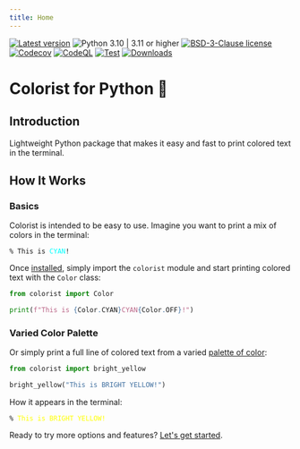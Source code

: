 ```yaml
---
title: Home
---
```


[![Latest version](https://img.shields.io/static/v1?label=version&message=1.6.1&color=yellowgreen)](https://github.com/jakob-bagterp/colorist-for-python/releases/latest)
![Python 3.10 | 3.11 or higher](https://img.shields.io/static/v1?label=python&message=3.10%20|%203.11%2B&color=blueviolet)
[![BSD-3-Clause license](https://img.shields.io/static/v1?label=license&message=BSD-3-Clause&color=blue)](https://github.com/jakob-bagterp/colorist-for-python/blob/master/LICENSE.md)
[![Codecov](https://codecov.io/gh/jakob-bagterp/colorist-for-python/branch/master/graph/badge.svg?token=1E69VOP4ED)](https://codecov.io/gh/jakob-bagterp/colorist-for-python)
[![CodeQL](https://github.com/jakob-bagterp/colorist-for-python/actions/workflows/codeql.yml/badge.svg)](https://github.com/jakob-bagterp/colorist-for-python/actions/workflows/codeql.yml)
[![Test](https://github.com/jakob-bagterp/colorist-for-python/actions/workflows/test.yml/badge.svg)](https://github.com/jakob-bagterp/colorist-for-python/actions/workflows/test.yml)
[![Downloads](https://static.pepy.tech/badge/colorist)](https://pepy.tech/project/colorist)

# Colorist for Python 🌈
## Introduction
Lightweight Python package that makes it easy and fast to print colored text in the terminal.

## How It Works
### Basics
Colorist is intended to be easy to use. Imagine you want to print a mix of colors in the terminal:

<pre><code>% This is <font color="cyan">CYAN</font>!</code></pre>

Once [installed](./getting-started/installation.md), simply import the `colorist` module and start printing colored text with the `Color` class:

```python linenums="1"
from colorist import Color

print(f"This is {Color.CYAN}CYAN{Color.OFF}!")
```

### Varied Color Palette
Or simply print a full line of colored text from a varied [palette of color](./user-guide/standard-colors/text-foreground.md#print-line-of-colored-text):

```python linenums="1"
from colorist import bright_yellow

bright_yellow("This is BRIGHT YELLOW!")
```

How it appears in the terminal:

<pre><code>% <font color="yellow">This is BRIGHT YELLOW!</font></code></pre>

Ready to try more options and features? [Let's get started](./getting-started/index.md).
